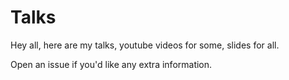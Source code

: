 # Talks

Hey all, here are my talks, youtube videos for some, slides for all.

Open an issue if you'd like any extra information.
